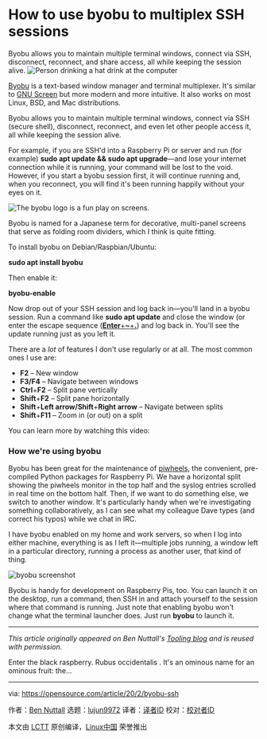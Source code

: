 [#]: collector: (lujun9972)
[#]: translator: (geekpi)
[#]: reviewer: ( )
[#]: publisher: ( )
[#]: url: ( )
[#]: subject: (How to use byobu to multiplex SSH sessions)
[#]: via: (https://opensource.com/article/20/2/byobu-ssh)
[#]: author: (Ben Nuttall https://opensource.com/users/bennuttall)

How to use byobu to multiplex SSH sessions
======
Byobu allows you to maintain multiple terminal windows, connect via SSH,
disconnect, reconnect, and share access, all while keeping the session
alive.
![Person drinking a hat drink at the computer][1]

[Byobu][2] is a text-based window manager and terminal multiplexer. It's similar to [GNU Screen][3] but more modern and more intuitive. It also works on most Linux, BSD, and Mac distributions.

Byobu allows you to maintain multiple terminal windows, connect via SSH (secure shell), disconnect, reconnect, and even let other people access it, all while keeping the session alive.

For example, if you are SSH'd into a Raspberry Pi or server and run (for example) **sudo apt update &amp;&amp; sudo apt upgrade**—and lose your internet connection while it is running, your command will be lost to the void. However, if you start a byobu session first, it will continue running and, when you reconnect, you will find it's been running happily without your eyes on it.

![The byobu logo is a fun play on screens.][4]

Byobu is named for a Japanese term for decorative, multi-panel screens that serve as folding room dividers, which I think is quite fitting.

To install byobu on Debian/Raspbian/Ubuntu:

**sudo apt install byobu**

Then enable it:

**byobu-enable**

Now drop out of your SSH session and log back in—you'll land in a byobu session. Run a command like **sudo apt update** and close the window (or enter the escape sequence ([**Enter**+**~**+**.**][5]) and log back in. You'll see the update running just as you left it.

There are a _lot_ of features I don't use regularly or at all. The most common ones I use are:

  * **F2** – New window
  * **F3/F4** – Navigate between windows
  * **Ctrl**+**F2** – Split pane vertically
  * **Shift**+**F2** – Split pane horizontally
  * **Shift**+**Left arrow/Shift**+**Right arrow** – Navigate between splits
  * **Shift**+**F11** – Zoom in (or out) on a split



You can learn more by watching this video:

### How we're using byobu

Byobu has been great for the maintenance of [piwheels][6], the convenient, pre-compiled Python packages for Raspberry Pi. We have a horizontal split showing the piwheels monitor in the top half and the syslog entries scrolled in real time on the bottom half. Then, if we want to do something else, we switch to another window. It's particularly handy when we're investigating something collaboratively, as I can see what my colleague Dave types (and correct his typos) while we chat in IRC.

I have byobu enabled on my home and work servers, so when I log into either machine, everything is as I left it—multiple jobs running, a window left in a particular directory, running a process as another user, that kind of thing.

![byobu screenshot][7]

Byobu is handy for development on Raspberry Pis, too. You can launch it on the desktop, run a command, then SSH in and attach yourself to the session where that command is running. Just note that enabling byobu won't change what the terminal launcher does. Just run **byobu** to launch it.

* * *

_This article originally appeared on Ben Nuttall's [Tooling blog][8] and is reused with permission._

Enter the black raspberry. Rubus occidentalis . It's an ominous name for an ominous fruit: the...

--------------------------------------------------------------------------------

via: https://opensource.com/article/20/2/byobu-ssh

作者：[Ben Nuttall][a]
选题：[lujun9972][b]
译者：[译者ID](https://github.com/译者ID)
校对：[校对者ID](https://github.com/校对者ID)

本文由 [LCTT](https://github.com/LCTT/TranslateProject) 原创编译，[Linux中国](https://linux.cn/) 荣誉推出

[a]: https://opensource.com/users/bennuttall
[b]: https://github.com/lujun9972
[1]: https://opensource.com/sites/default/files/styles/image-full-size/public/lead-images/coffee_tea_laptop_computer_work_desk.png?itok=D5yMx_Dr (Person drinking a hat drink at the computer)
[2]: https://byobu.org/
[3]: http://www.gnu.org/software/screen/
[4]: https://opensource.com/sites/default/files/uploads/byobu.png (byobu screen)
[5]: https://www.google.com/search?client=ubuntu&channel=fs&q=Enter-tilde-dot&ie=utf-8&oe=utf-8
[6]: https://opensource.com/article/20/1/piwheels
[7]: https://opensource.com/sites/default/files/uploads/byobu-screenshot.png (byobu screenshot)
[8]: https://tooling.bennuttall.com/byobu/
